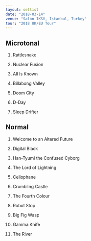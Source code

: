 ```yaml
---
layout: setlist
date: "2018-03-14"
venue: "Salon IKSV, Istanbul, Turkey"
tour: "2018 UK/EU Tour"
---
```



## Microtonal

 1. Rattlesnake

 2. Nuclear Fusion

 3. All Is Known

 4. Billabong Valley

 5. Doom City

 6. D-Day

 7. Sleep Drifter

## Normal

 1. Welcome to an Altered Future

 2. Digital Black

 3. Han-Tyumi the Confused Cyborg

 4. The Lord of Lightning

 5. Cellophane

 6. Crumbling Castle

 7. The Fourth Colour

 8. Robot Stop

 9. Big Fig Wasp

10. Gamma Knife

11. The River


